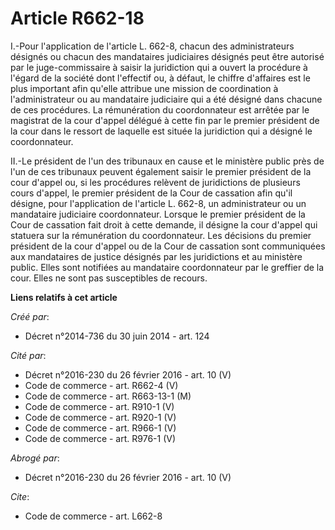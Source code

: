 # Article R662-18

I.-Pour l'application de l'article L. 662-8, chacun des administrateurs désignés ou chacun des mandataires judiciaires
désignés peut être autorisé par le juge-commissaire à saisir la juridiction qui a ouvert la procédure à l'égard de la société
dont l'effectif ou, à défaut, le chiffre d'affaires est le plus important afin qu'elle attribue une mission de coordination à
l'administrateur ou au mandataire judiciaire qui a été désigné dans chacune de ces procédures. La rémunération du
coordonnateur est arrêtée par le magistrat de la cour d'appel délégué à cette fin par le premier président de la cour dans le
ressort de laquelle est située la juridiction qui a désigné le coordonnateur. 

II.-Le président de l'un des tribunaux en cause et le ministère public près de l'un de ces tribunaux peuvent également saisir
le premier président de la cour d'appel ou, si les procédures relèvent de juridictions de plusieurs cours d'appel, le premier
président de la Cour de cassation afin qu'il désigne, pour l'application de l'article L. 662-8, un administrateur ou un
mandataire judiciaire coordonnateur. Lorsque le premier président de la Cour de cassation fait droit à cette demande, il
désigne la cour d'appel qui statuera sur la rémunération du coordonnateur. Les décisions du premier président de la cour
d'appel ou de la Cour de cassation sont communiquées aux mandataires de justice désignés par les juridictions et au ministère
public. Elles sont notifiées au mandataire coordonnateur par le greffier de la cour. Elles ne sont pas susceptibles de
recours.

**Liens relatifs à cet article**

_Créé par_:

  - Décret n°2014-736 du 30 juin 2014 - art. 124

_Cité par_:

  - Décret n°2016-230 du 26 février 2016 - art. 10 (V)
  - Code de commerce - art. R662-4 (V)
  - Code de commerce - art. R663-13-1 (M)
  - Code de commerce - art. R910-1 (V)
  - Code de commerce - art. R920-1 (V)
  - Code de commerce - art. R966-1 (V)
  - Code de commerce - art. R976-1 (V)

_Abrogé par_:

  - Décret n°2016-230 du 26 février 2016 - art. 10 (V)

_Cite_:

  - Code de commerce - art. L662-8
